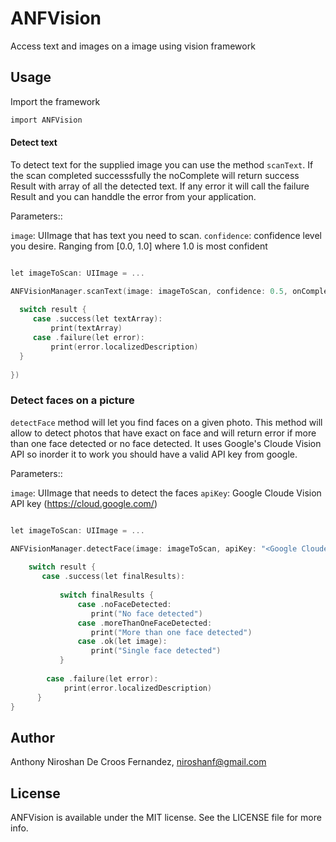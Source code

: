 # ANFVision
Access text and images on a image using vision framework


## Usage

Import the framework

```objective-c
import ANFVision
```

#### Detect text

To detect text for the supplied image you can use the method `scanText`.
If the scan completed successsfully the noComplete will return success Result with array of all the detected text.
If any error it will call the failure Result and you can handdle the error from your application. 

Parameters::

`image`: UIImage that has text you need to scan.
`confidence`: confidence level you desire. Ranging from [0.0, 1.0] where 1.0 is most confident 

```objective-c

let imageToScan: UIImage = ...

ANFVisionManager.scanText(image: imageToScan, confidence: 0.5, onComplete: { result in
            
  switch result {
     case .success(let textArray):
         print(textArray)
     case .failure(let error):
         print(error.localizedDescription)
  }
            
})
```

### Detect faces on a picture

`detectFace` method will let you find faces on a given photo.
This method will allow to detect photos that have exact on face and will return error if more than one face detected or no face detected.
It uses Google's Cloude Vision API so inorder it to work you should have a valid API key from google.

Parameters::

`image`: UIImage that needs to detect the faces
`apiKey`: Google Cloude Vision API key (https://cloud.google.com/)

```objective-c

let imageToScan: UIImage = ...

ANFVisionManager.detectFace(image: imageToScan, apiKey: "<Google Cloude Vision API key>") { result in
            
    switch result {
       case .success(let finalResults):
                    
           switch finalResults {
               case .noFaceDetected:
                  print("No face detected")
               case .moreThanOneFaceDetected:
                  print("More than one face detected")
               case .ok(let image):
                  print("Single face detected")
           }
                
        case .failure(let error):
            print(error.localizedDescription)
      }
}

```

## Author

Anthony Niroshan De Croos Fernandez, niroshanf@gmail.com

## License

ANFVision is available under the MIT license. See the LICENSE file for more info.
